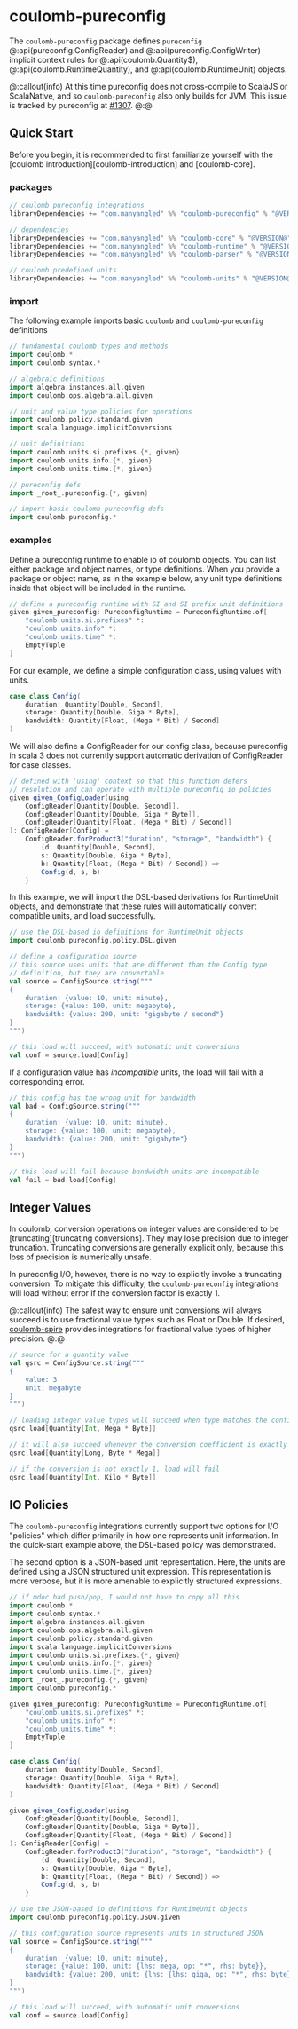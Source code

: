 # coulomb-pureconfig

The `coulomb-pureconfig` package defines `pureconfig`
@:api(pureconfig.ConfigReader) and @:api(pureconfig.ConfigWriter)
implicit context rules for
@:api(coulomb.Quantity$), @:api(coulomb.RuntimeQuantity), and @:api(coulomb.RuntimeUnit) objects.

@:callout(info)
At this time pureconfig does not cross-compile to ScalaJS or ScalaNative,
and so `coulomb-pureconfig` also only builds for JVM.
This issue is tracked by pureconfig at
[#1307](https://github.com/pureconfig/pureconfig/issues/1307).
@:@

## Quick Start

Before you begin, it is recommended to first familiarize yourself with the
[coulomb introduction][coulomb-introduction]
and
[coulomb-core].

### packages

```scala
// coulomb pureconfig integrations
libraryDependencies += "com.manyangled" %% "coulomb-pureconfig" % "@VERSION@"

// dependencies
libraryDependencies += "com.manyangled" %% "coulomb-core" % "@VERSION@"
libraryDependencies += "com.manyangled" %% "coulomb-runtime" % "@VERSION@"
libraryDependencies += "com.manyangled" %% "coulomb-parser" % "@VERSION@"

// coulomb predefined units
libraryDependencies += "com.manyangled" %% "coulomb-units" % "@VERSION@"
```

### import

The following example imports basic `coulomb` and `coulomb-pureconfig` definitions 

```scala mdoc
// fundamental coulomb types and methods
import coulomb.*
import coulomb.syntax.*

// algebraic definitions
import algebra.instances.all.given
import coulomb.ops.algebra.all.given

// unit and value type policies for operations
import coulomb.policy.standard.given
import scala.language.implicitConversions

// unit definitions
import coulomb.units.si.prefixes.{*, given}
import coulomb.units.info.{*, given}
import coulomb.units.time.{*, given}

// pureconfig defs
import _root_.pureconfig.{*, given}

// import basic coulomb-pureconfig defs
import coulomb.pureconfig.*
```

### examples
Define a pureconfig runtime to enable io of coulomb objects.
You can list either package and object names, or type definitions.
When you provide a package or object name, as in the example below,
any unit type definitions inside that object will be included in the runtime.

```scala mdoc
// define a pureconfig runtime with SI and SI prefix unit definitions
given given_pureconfig: PureconfigRuntime = PureconfigRuntime.of[
    "coulomb.units.si.prefixes" *:
    "coulomb.units.info" *:
    "coulomb.units.time" *:
    EmptyTuple
]
```

For our example, we define a simple configuration class,
using values with units.

```scala mdoc
case class Config(
    duration: Quantity[Double, Second],
    storage: Quantity[Double, Giga * Byte],
    bandwidth: Quantity[Float, (Mega * Bit) / Second]
)
```

We will also define a ConfigReader for our config class,
because pureconfig in scala 3 does not currently support automatic
derivation of ConfigReader for case classes.

```scala mdoc
// defined with 'using' context so that this function defers
// resolution and can operate with multiple pureconfig io policies
given given_ConfigLoader(using
    ConfigReader[Quantity[Double, Second]],
    ConfigReader[Quantity[Double, Giga * Byte]],
    ConfigReader[Quantity[Float, (Mega * Bit) / Second]]
): ConfigReader[Config] =
    ConfigReader.forProduct3("duration", "storage", "bandwidth") {
        (d: Quantity[Double, Second],
        s: Quantity[Double, Giga * Byte],
        b: Quantity[Float, (Mega * Bit) / Second]) =>
        Config(d, s, b)
    }
```

In this example, we will import the DSL-based derivations for
RuntimeUnit objects, and demonstrate that these rules will 
automatically convert compatible units, and load successfully.

```scala mdoc
// use the DSL-based io definitions for RuntimeUnit objects
import coulomb.pureconfig.policy.DSL.given

// define a configuration source
// this source uses units that are different than the Config type
// definition, but they are convertable
val source = ConfigSource.string("""
{
    duration: {value: 10, unit: minute},
    storage: {value: 100, unit: megabyte},
    bandwidth: {value: 200, unit: "gigabyte / second"}
}
""")

// this load will succeed, with automatic unit conversions
val conf = source.load[Config]
```

If a configuration value has _incompatible_ units,
the load will fail with a corresponding error.

```scala mdoc
// this config has the wrong unit for bandwidth
val bad = ConfigSource.string("""
{
    duration: {value: 10, unit: minute},
    storage: {value: 100, unit: megabyte},
    bandwidth: {value: 200, unit: "gigabyte"}
}
""")

// this load will fail because bandwidth units are incompatible
val fail = bad.load[Config]
```

## Integer Values

In coulomb, conversion operations on integer values are considered to be
[truncating][truncating conversions].
They may lose precision due to integer truncation.
Truncating conversions are generally explicit only,
because this loss of precision is numerically unsafe.

In pureconfig I/O, however, there is no way to explicitly invoke a truncating conversion.
To mitigate this difficulty, the `coulomb-pureconfig` integrations will load without error
if the conversion factor is exactly 1.

@:callout(info)
The safest way to ensure unit conversions will always succeed is to use fractional value types
such as Float or Double.
If desired,
[coulomb-spire](coulomb-spire.md)
provides integrations for fractional value types of higher precision.
@:@

```scala mdoc
// source for a quantity value
val qsrc = ConfigSource.string("""
{
    value: 3
    unit: megabyte
}
""")

// loading integer value types will succeed when type matches the config
qsrc.load[Quantity[Int, Mega * Byte]]

// it will also succeed whenever the conversion coefficient is exactly 1.
qsrc.load[Quantity[Long, Byte * Mega]]

// if the conversion is not exactly 1, load will fail
qsrc.load[Quantity[Int, Kilo * Byte]]
```

## IO Policies

The `coulomb-pureconfig` integrations currently support two options for I/O "policies"
which differ primarily in how one represents unit information.
In the quick-start example above, the DSL-based policy was demonstrated.

The second option is a JSON-based unit representation.
Here, the units are defined using a JSON structured unit expression.
This representation is more verbose,
but it is more amenable to explicitly structured expressions.

```scala mdoc:reset:invisible
// if mdoc had push/pop, I would not have to copy all this
import coulomb.*
import coulomb.syntax.*
import algebra.instances.all.given
import coulomb.ops.algebra.all.given
import coulomb.policy.standard.given
import scala.language.implicitConversions
import coulomb.units.si.prefixes.{*, given}
import coulomb.units.info.{*, given}
import coulomb.units.time.{*, given}
import _root_.pureconfig.{*, given}
import coulomb.pureconfig.*

given given_pureconfig: PureconfigRuntime = PureconfigRuntime.of[
    "coulomb.units.si.prefixes" *:
    "coulomb.units.info" *:
    "coulomb.units.time" *:
    EmptyTuple
]

case class Config(
    duration: Quantity[Double, Second],
    storage: Quantity[Double, Giga * Byte],
    bandwidth: Quantity[Float, (Mega * Bit) / Second]
)

given given_ConfigLoader(using
    ConfigReader[Quantity[Double, Second]],
    ConfigReader[Quantity[Double, Giga * Byte]],
    ConfigReader[Quantity[Float, (Mega * Bit) / Second]]
): ConfigReader[Config] =
    ConfigReader.forProduct3("duration", "storage", "bandwidth") {
        (d: Quantity[Double, Second],
        s: Quantity[Double, Giga * Byte],
        b: Quantity[Float, (Mega * Bit) / Second]) =>
        Config(d, s, b)
    }
```

```scala mdoc
// use the JSON-based io definitions for RuntimeUnit objects
import coulomb.pureconfig.policy.JSON.given

// this configuration source represents units in structured JSON
val source = ConfigSource.string("""
{
    duration: {value: 10, unit: minute},
    storage: {value: 100, unit: {lhs: mega, op: "*", rhs: byte}},
    bandwidth: {value: 200, unit: {lhs: {lhs: giga, op: "*", rhs: byte}, op: "/", rhs: second}}
}
""")

// this load will succeed, with automatic unit conversions
val conf = source.load[Config]
```

